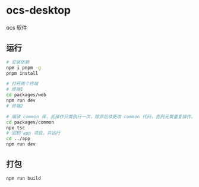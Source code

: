 # ocs-desktop

ocs 软件

## 运行

```bash
# 安装依赖
npm i pnpm -g
pnpm install

# 打开两个终端
# 终端1
cd packages/web
npm run dev
# 终端2

# 编译 common 库，此操作只需执行一次，除非后续更改 common 代码，否则无需重复操作。
cd packages/common
npx tsc
# 回到 app 项目，并运行
cd ../app
npm run dev
```

## 打包

```bash
npm run build
```

